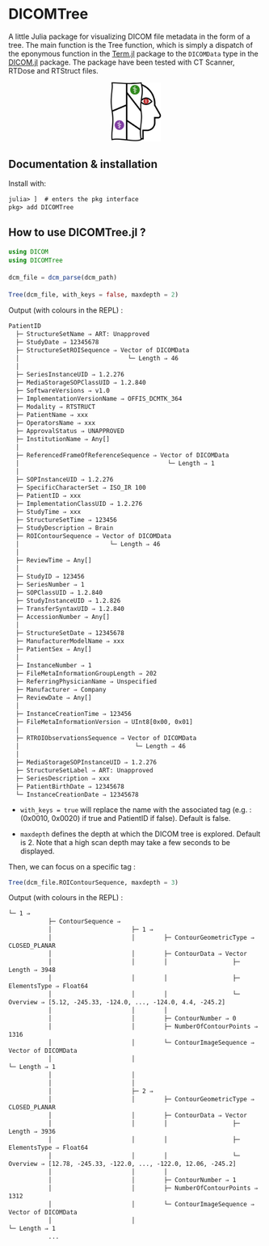 # DICOMTree

A little Julia package for visualizing DICOM file metadata in the form of a tree. The main function is the Tree function, which is simply a dispatch of the eponymous function in the [Term.jl](https://github.com/FedeClaudi/Term.jl) package to the ```DICOMData``` type in the [DICOM.jl](https://github.com/JuliaHealth/DICOM.jl) package. 
The package have been tested with CT Scanner, RTDose and RTStruct files. 

<p align="center">
  <img src="DICOMTree_logo.png" alt="DICOMTree Logo" width="100">
</p>

## Documentation & installation

Install with:
```
julia> ]  # enters the pkg interface
pkg> add DICOMTree
```

## How to use DICOMTree.jl ?

```julia
using DICOM
using DICOMTree

dcm_file = dcm_parse(dcm_path)

Tree(dcm_file, with_keys = false, maxdepth = 2)
```
Output (with colours in the REPL) : 

```
PatientID
  ├─ StructureSetName ⇒ ART: Unapproved
  ├─ StudyDate ⇒ 12345678
  ├─ StructureSetROISequence ⇒ Vector of DICOMData
  │                              └─ Length ⇒ 46
  │
  ├─ SeriesInstanceUID ⇒ 1.2.276
  ├─ MediaStorageSOPClassUID ⇒ 1.2.840
  ├─ SoftwareVersions ⇒ v1.0
  ├─ ImplementationVersionName ⇒ OFFIS_DCMTK_364
  ├─ Modality ⇒ RTSTRUCT
  ├─ PatientName ⇒ xxx
  ├─ OperatorsName ⇒ xxx
  ├─ ApprovalStatus ⇒ UNAPPROVED
  ├─ InstitutionName ⇒ Any[]
  │
  ├─ ReferencedFrameOfReferenceSequence ⇒ Vector of DICOMData
  │                                         └─ Length ⇒ 1
  │
  ├─ SOPInstanceUID ⇒ 1.2.276
  ├─ SpecificCharacterSet ⇒ ISO_IR 100
  ├─ PatientID ⇒ xxx
  ├─ ImplementationClassUID ⇒ 1.2.276
  ├─ StudyTime ⇒ xxx
  ├─ StructureSetTime ⇒ 123456
  ├─ StudyDescription ⇒ Brain
  ├─ ROIContourSequence ⇒ Vector of DICOMData
  │                         └─ Length ⇒ 46
  │
  ├─ ReviewTime ⇒ Any[]
  │
  ├─ StudyID ⇒ 123456
  ├─ SeriesNumber ⇒ 1
  ├─ SOPClassUID ⇒ 1.2.840
  ├─ StudyInstanceUID ⇒ 1.2.826
  ├─ TransferSyntaxUID ⇒ 1.2.840
  ├─ AccessionNumber ⇒ Any[]
  │
  ├─ StructureSetDate ⇒ 12345678
  ├─ ManufacturerModelName ⇒ xxx
  ├─ PatientSex ⇒ Any[]
  │
  ├─ InstanceNumber ⇒ 1
  ├─ FileMetaInformationGroupLength ⇒ 202
  ├─ ReferringPhysicianName ⇒ Unspecified
  ├─ Manufacturer ⇒ Company
  ├─ ReviewDate ⇒ Any[]
  │
  ├─ InstanceCreationTime ⇒ 123456
  ├─ FileMetaInformationVersion ⇒ UInt8[0x00, 0x01]
  │
  ├─ RTROIObservationsSequence ⇒ Vector of DICOMData
  │                                └─ Length ⇒ 46
  │
  ├─ MediaStorageSOPInstanceUID ⇒ 1.2.276
  ├─ StructureSetLabel ⇒ ART: Unapproved
  ├─ SeriesDescription ⇒ xxx
  ├─ PatientBirthDate ⇒ 12345678
  └─ InstanceCreationDate ⇒ 12345678
```

- `with_keys = true` will replace the name with the associated tag (e.g. : (0x0010, 0x0020) if true and PatientID if false). Default is false.

- `maxdepth` defines the depth at which the DICOM tree is explored. Default is 2. Note that a high scan depth may take a few seconds to be displayed. 

Then, we can focus on a specific tag :

```Julia
Tree(dcm_file.ROIContourSequence, maxdepth = 3)
```

Output (with colours in the REPL) : 

```
└─ 1 ⇒
           ├─ ContourSequence ⇒
           │                      ├─ 1 ⇒
           │                      │        ├─ ContourGeometricType ⇒ CLOSED_PLANAR
           │                      │        ├─ ContourData ⇒ Vector
           │                      │        │                  ├─ Length ⇒ 3948
           │                      │        │                  ├─ ElementsType ⇒ Float64
           │                      │        │                  └─ Overview ⇒ [5.12, -245.33, -124.0, ..., -124.0, 4.4, -245.2]
           │                      │        │
           │                      │        ├─ ContourNumber ⇒ 0
           │                      │        ├─ NumberOfContourPoints ⇒ 1316
           │                      │        └─ ContourImageSequence ⇒ Vector of DICOMData
           │                      │                                    └─ Length ⇒ 1
           │                      │
           │                      │
           │                      ├─ 2 ⇒
           │                      │        ├─ ContourGeometricType ⇒ CLOSED_PLANAR
           │                      │        ├─ ContourData ⇒ Vector
           │                      │        │                  ├─ Length ⇒ 3936
           │                      │        │                  ├─ ElementsType ⇒ Float64
           │                      │        │                  └─ Overview ⇒ [12.78, -245.33, -122.0, ..., -122.0, 12.06, -245.2]
           │                      │        │
           │                      │        ├─ ContourNumber ⇒ 1
           │                      │        ├─ NumberOfContourPoints ⇒ 1312
           │                      │        └─ ContourImageSequence ⇒ Vector of DICOMData
           │                      │                                    └─ Length ⇒ 1
           ...
```
